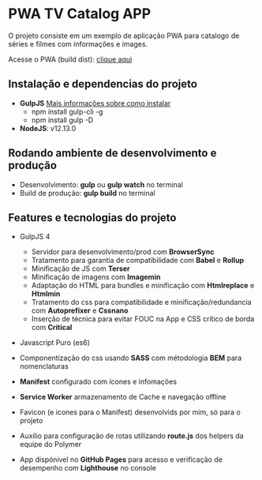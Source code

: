 # PWA TV Catalog APP

O projeto consiste em um exemplo de aplicação PWA para catalogo de séries e filmes com informações e images.

Acesse o PWA (build dist): [clique aqui](https://vromao.github.io/pwa-tv-catalog/dist/index.html)

## Instalação e dependencias do projeto
- **GulpJS** [Mais informações sobre como instalar](https://gulpjs.com/docs/en/getting-started/quick-start)
  - npm install gulp-cli -g
  - npm install gulp -D
- **NodeJS**: v12.13.0

## Rodando ambiente de desenvolvimento e produção
- Desenvolvimento: **gulp** ou **gulp watch** no terminal
- Build de produção: **gulp build** no terminal

## Features e tecnologias do projeto
- GulpJS 4
  - Servidor para desenvolvimento/prod com **BrowserSync**
  - Tratamento para garantia de compatibilidade com **Babel** e **Rollup**
  - Minificação de JS com **Terser**
  - Minificação de imagens com **Imagemin**
  - Adaptação do HTML para bundles e minificação com **Htmlreplace** e **Htmlmin**
  - Tratamento do css para compatibilidade e minificação/redundancia com **Autoprefixer** e **Cssnano**
  - Inserção de técnica para evitar FOUC na App e CSS crítico de borda com **Critical**
  
- Javascript Puro (es6)
- Componentização do css usando **SASS** com métodologia **BEM** para nomenclaturas
- **Manifest** configurado com ícones e infomações
- **Service Worker** armazenamento de Cache e navegação offline
- Favicon (e icones para o Manifest) desenvolvids por mim, só para o projeto
- Auxilio para configuração de rotas utilizando **route.js** dos helpers da equipe do Polymer
- App dispónivel no **GitHub Pages** para acesso e verificação de desempenho com **Lighthouse** no console
